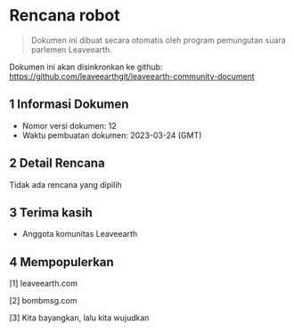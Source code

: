 # Rencana robot

>Dokumen ini dibuat secara otomatis oleh program pemungutan suara parlemen Leaveearth.

Dokumen ini akan disinkronkan ke github: https://github.com/leaveearthgit/leaveearth-community-document

## 1 Informasi Dokumen

- Nomor versi dokumen: 12
- Waktu pembuatan dokumen: 2023-03-24 (GMT)

## 2 Detail Rencana

Tidak ada rencana yang dipilih

## 3 Terima kasih
* Anggota komunitas Leaveearth

## 4 Mempopulerkan
[1] leaveearth.com

[2] bombmsg.com

[3] Kita bayangkan, lalu kita wujudkan